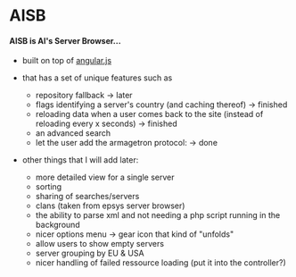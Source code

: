 AISB
====

#### AISB is AI's Server Browser...
* built on top of [angular.js](http://angularjs.org/)
* that has a set of unique features such as
  * repository fallback -> later
  * flags identifying a server's country (and caching thereof) -> finished
  * reloading data when a user comes back to the site (instead of reloading every x seconds) -> finished
  * an advanced search 
  * let the user add the armagetron protocol: -> done
     
* other things that I will add later:
  * more detailed view for a single server
  * sorting
  * sharing of searches/servers
  * clans (taken from epsys server browser)
  * the ability to parse xml and not needing a php script running in the background
  * nicer options menu -> gear icon that kind of "unfolds"
  * allow users to show empty servers
  * server grouping by EU & USA
  * nicer handling of failed ressource loading (put it into the controller?)
